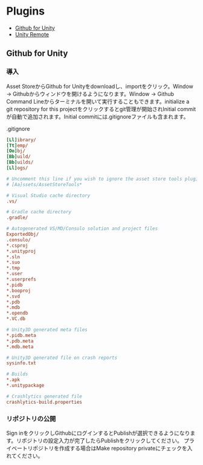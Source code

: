 # Plugins

* [Github for Unity](#github-for-unity)
* [Unity Remote](#unity-remote)

## Github for Unity

### 導入

Asset StoreからGithub for Unityをdownloadし、importをクリック。Window -> Githubからウィンドウを開けるようになります。Window -> Github Command Lineからターミナルを開いて実行することもできます。initialize a git repository for this projectをクリックするとgit管理が開始されInitial commitが自動で追加されます。Initial commitには.gitignoreファイルも含まれます。

.gitignore
```ini
[Ll]ibrary/
[Tt]emp/
[Oo]bj/
[Bb]uild/
[Bb]uilds/
[Ll]ogs/

# Uncomment this line if you wish to ignore the asset store tools plugin
# [Aa]ssets/AssetStoreTools*

# Visual Studio cache directory
.vs/

# Gradle cache directory
.gradle/

# Autogenerated VS/MD/Consulo solution and project files
ExportedObj/
.consulo/
*.csproj
*.unityproj
*.sln
*.suo
*.tmp
*.user
*.userprefs
*.pidb
*.booproj
*.svd
*.pdb
*.mdb
*.opendb
*.VC.db

# Unity3D generated meta files
*.pidb.meta
*.pdb.meta
*.mdb.meta

# Unity3D generated file on crash reports
sysinfo.txt

# Builds
*.apk
*.unitypackage

# Crashlytics generated file
crashlytics-build.properties
```

### リポジトリの公開

Sign inをクリックしGithubにログインするとPublishが選択できるようになります。リポジトリの設定入力が完了したらPublishをクリックしてください。
プライベートリポジトリを作成する場合はMake repository privateにチェックを入れてください。
